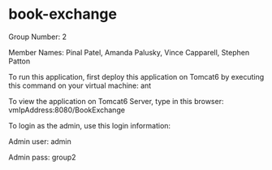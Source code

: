 book-exchange
=============
Group Number: 2

Member Names: Pinal Patel, Amanda Palusky, Vince Capparell, Stephen Patton

To run this application, first deploy this application on Tomcat6 by executing this command on your virtual machine: ant

To view the application on Tomcat6 Server, type in this browser: vmIpAddress:8080/BookExchange

To login as the admin, use this login information:

Admin user: admin

Admin pass: group2

